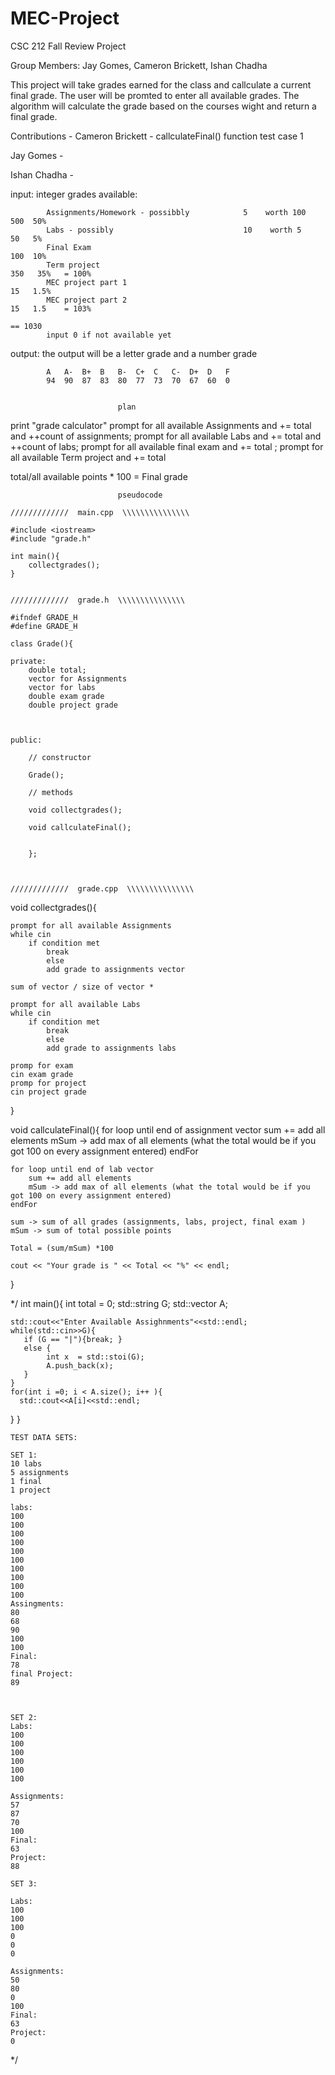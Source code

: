 # MEC-Project
CSC 212 Fall
Review Project

Group Members: Jay Gomes, Cameron Brickett, Ishan Chadha

This project will take grades earned for the class and callculate a current final grade.
The user will be promted to enter all available grades. The algorithm will calculate the grade
based on the courses wight and return a final grade.

Contributions -
Cameron Brickett -
callculateFinal() function
test case 1


Jay Gomes - 

Ishan Chadha - 


input: integer grades available:

            Assignments/Homework - possibbly            5    worth 100    500  50%
            Labs - possibly                             10    worth 5     50   5%
            Final Exam                                                    100  10%
            Term project                                                  350   35%   = 100%
            MEC project part 1                                            15   1.5%
            MEC project part 2                                            15   1.5    = 103%
                                                                                == 1030 
            input 0 if not available yet



output:  the output will be a letter grade and a number grade

            A	A-	B+	B	B-	C+	C	C-	D+	D	F
            94	90	87	83	80	77	73	70	67	60	0


                            plan

print "grade calculator"
prompt for all available Assignments and  += total and ++count of assignments;
prompt for all available Labs and  += total and ++count of labs;
prompt for all available final exam and += total ;
prompt for all available Term project and  += total

total/all available points * 100 = Final grade


                            pseudocode

    /////////////  main.cpp  \\\\\\\\\\\\\\\
    
    #include <iostream>
    #include "grade.h"

    int main(){
        collectgrades();
    }
    

    /////////////  grade.h  \\\\\\\\\\\\\\\

    #ifndef GRADE_H
    #define GRADE_H

    class Grade(){
    
    private:
        double total;
        vector for Assignments
        vector for labs 
        double exam grade 
        double project grade 
        


    public:
    
        // constructor

        Grade();

        // methods

        void collectgrades();

        void callculateFinal();


        };



    /////////////  grade.cpp  \\\\\\\\\\\\\\\


void collectgrades(){

    prompt for all available Assignments 
    while cin 
        if condition met
            break
            else 
            add grade to assignments vector
            
    sum of vector / size of vector *
            
    prompt for all available Labs
    while cin 
        if condition met
            break
            else 
            add grade to assignments labs
            
    promp for exam 
    cin exam grade
    promp for project
    cin project grade
    
    
    
}

void callculateFinal(){
    for loop until end of assignment vector
        sum += add all elements
        mSum -> add max of all elements (what the total would be if you got 100 on every assignment entered)
    endFor
    
    for loop until end of lab vector
        sum += add all elements
        mSum -> add max of all elements (what the total would be if you got 100 on every assignment entered)
    endFor
        
    sum -> sum of all grades (assignments, labs, project, final exam )
    mSum -> sum of total possible points
    
    Total = (sum/mSum) *100
    
    cout << "Your grade is " << Total << "%" << endl;
}






   
*/
int main(){
    int total = 0;
    std::string G; 
    std::vector<int> A;

    std::cout<<"Enter Available Assighnments"<<std::endl; 
    while(std::cin>>G){
       if (G == "|"){break; }
       else {
            int x  = std::stoi(G);
            A.push_back(x); 
       }
    }
    for(int i =0; i < A.size(); i++ ){
      std::cout<<A[i]<<std::endl; 
}
    }
    
    
    
    
    
    
    TEST DATA SETS:
    
    SET 1:
    10 labs
    5 assignments 
    1 final 
    1 project
    
    labs:
    100
    100
    100
    100
    100
    100
    100
    100
    100
    100
    Assingments:
    80
    68
    90
    100
    100
    Final:
    78
    final Project:
    89
    
    
    
    SET 2:
    Labs:
    100 
    100
    100
    100
    100
    100
    
    Assignments:
    57
    87
    70
    100
    Final:
    63
    Project: 
    88
    
    SET 3:
    
    Labs:
    100 
    100
    100
    0
    0
    0
    
    Assignments:
    50
    80
    0
    100
    Final:
    63
    Project: 
    0
    
*/

